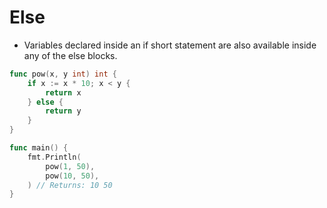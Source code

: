# Else

* Variables declared inside an if short statement are also available inside any of the else blocks.

```go
func pow(x, y int) int {
	if x := x * 10; x < y {
		return x
	} else {
		return y
	}
}

func main() {
	fmt.Println(
		pow(1, 50),
		pow(10, 50),
	) // Returns: 10 50
}
```

